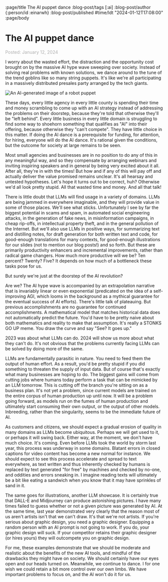 :page/title The AI puppet dance
:blog-post/tags [:ai]
:blog-post/author {:person/id :einarwh}
:blog-post/published #time/ldt "2024-01-12T17:08:00"
:page/body

# The AI puppet dance

<span style="color:#AFAFAF">Posted: January 12, 2024</span>

I worry about the wasted effort, the distraction and the opportunity cost brought on by the massive AI hype wave sweeping over society. Instead of solving real problems with known solutions, we dance around to the tune of the trend goblins like so many string puppets. It's like we're all participating in a massively distributed presales party arranged by the tech giants.

![An AI-generated image of a robot puppet](/images/robot-puppet.png)

These days, every little agency in every little county is spending their time and money scrambling to come up with an AI strategy instead of addressing the problems on their doorstep, because they're told that otherwise they'll be "left behind". Every little business in every little domain is struggling to find some way to shoehorn something that qualifies as "AI" into their offering, because otherwise they "can't compete". They have little choice in this matter. If doing the AI dance is a prerequisite for funding, for attention, for hiring, everyone will do the AI dance. It's rational given the conditions, but the outcome for society at large remains to be seen.

Most small agencies and businesses are in no position to do any of this in any meaningful way, and so they compensate by arranging webinars and inviting inspiring speakers and in general by being very excited about it all. After all, they're in with the times! But how and if any of this will pay off and actually deliver the value promised remains unclear. It's all hearsay and untested hypotheses. Let's hope it turns out to be correct, huh? Otherwise we'd all look pretty stupid. All that wasted time and money. And all that talk!

There is little doubt that LLMs will find usage in a variety of domains. LLMs are being jammed in everywhere imaginable, and they will provide value in some of those places. We'll see what sticks. Unfortunately I see by far the biggest potential in scams and spam, in automated social engineering attacks, in the generation of fake news, in misinformation campaigns, in cheap rip-offs, in intellectual property theft, and in the general pollution of the Internet. But we'll also use LLMs in positive ways, for summarizing text and distilling notes, for draft generation for both written text and code, for good-enough translations for many contexts, for good-enough illustrations for our slides (not to mention our blog posts!) and so forth. But these are primarily productivity enhancers and incremental improvements, rather than radical game changers. How much more productive will we be? Ten percent? Twenty? Five? It depends on how much of a bottleneck these tasks pose for us.

But surely we're just at the doorstep of the AI revolution?

Are we? The AI hype wave is accompanied by an extrapolation narrative that is invariably linear or even exponential (predicated on the idea of a self-improving AGI, which looms in the background as a mythical guarantee for the eventual success of AI efforts). There's little talk of plateauing. But previous accomplishments are no guarantee for continued accomplishments. A mathematical model that matches historical data does not automatically predict the future. You'd have to be pretty naive about both mathematics and reality to make that assumption. It's really a STONKS GO UP meme. You draw the curve and say "See? It goes up."

2023 was about what LLMs can do. 2024 will show us more about what they can't do. It's not obvious that the problems currently facing LLMs can be solved by doing more of the same.

LLMs are fundamentally parasitic in nature. You need to feed them the output of human effort. As a result, you'd be pretty stupid if you did something to threaten the supply of input data. But of course that's exactly what many businesses are hoping to do. The biggest gains will come from cutting jobs where humans today perform a task that can be mimicked by an LLM tomorrow. This is cutting off the branch you're sitting on as a business plan. It's not yet a problem, since current models are trained on the entire corpus of human production up until now. It will be a problem going forward, as models run on the fumes of human production and ultimately start consuming their own output, or the output of other models. Inbreeding, rather than the singularity, seems to be the immediate future of AI.

As customers and citizens, we should expect a gradual erosion of quality in many domains as LLMs become ubiquitous. Perhaps we will get used to it, or perhaps it will swing back. Either way, at the moment, we don't have much choice. It's coming. Even before LLMs took the world by storm last year, this process was underway in some domains. Blatant errors in closed captions for video content has become a new normal for instance. We should expect to see this process accelerate and spread to text everywhere, as text written and thus inherently checked by humans is replaced by text generated "for free" by machines and checked by no-one, and oddities and errors sneaking in. I imagine reading texts will ultimately be a bit like eating a sandwich when you know that it may have sprinkles of sand in it.

The same goes for illustrations, another LLM showcase. It is certainly true that DALL-E and Midjourney can produce astonishing pictures. I have many times failed to guess whether or not a given picture was generated by AI. At the same time, last year demonstrated very clearly that the reason most of us aren't artists isn't that we can't draw. It's that we're not artists. If you're serious about graphic design, you need a graphic designer. Equipping a random person with an AI prompt is not going to work. If you do, your graphic design will suck. If your competitor retains their graphic designer (or hires yours) they will outcompete you on graphic design.

For me, these examples demonstrate that we should be moderate and realistic about the benefits of the new AI tools, and mindful of the drawbacks they might have on society. We should certainly have our eyes open and our heads turned on. Meanwhile, we continue to dance. I for one wish we could retain a bit more control over our own limbs. We have important problems to focus on, and the AI won't do it for us.
